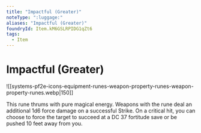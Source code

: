 ```yaml
---
title: "Impactful (Greater)"
noteType: ":luggage:"
aliases: "Impactful (Greater)"
foundryId: Item.kM6GSLRPIDG1qZt6
tags:
  - Item
---
```


# Impactful (Greater)
![[systems-pf2e-icons-equipment-runes-weapon-property-runes-weapon-property-runes.webp|150]]

This rune thrums with pure magical energy. Weapons with the rune deal an additional 1d6 force damage on a successful Strike. On a critical hit, you can choose to force the target to succeed at a DC 37 fortitude save or be pushed 10 feet away from you.
